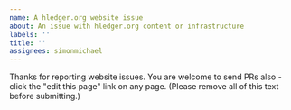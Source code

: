 ```yaml
---
name: A hledger.org website issue
about: An issue with hledger.org content or infrastructure
labels: ''
title: ''
assignees: simonmichael
---
```


Thanks for reporting website issues.
You are welcome to send PRs also - click the "edit this page" link on any page.
(Please remove all of this text before submitting.)
